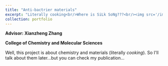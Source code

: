 ```yaml
---
title: "Anti-bactrier materials"
excerpt: "Literally cooking<br/>Where is SiLk SoNg???<br/><img src='/images/hollow_knight_lake.jpg' width='400' height='400'>"
collection: portfolio
---
```




**Advisor: Xianzheng Zhang**

**College of Chemistry and Molecular Sciences**

Well, this project is about chemistry and materials (literally *cooking*). So I'll talk about them later...but you can check my publication...
